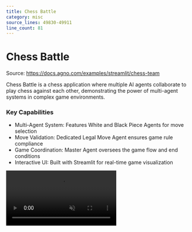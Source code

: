 ```yaml
---
title: Chess Battle
category: misc
source_lines: 49830-49911
line_count: 81
---
```


# Chess Battle
Source: https://docs.agno.com/examples/streamlit/chess-team



Chess Battle is a chess application where multiple AI agents collaborate to play chess against each other, demonstrating the power of multi-agent systems in complex game environments.

### Key Capabilities

* Multi-Agent System: Features White and Black Piece Agents for move selection
* Move Validation: Dedicated Legal Move Agent ensures game rule compliance
* Game Coordination: Master Agent oversees the game flow and end conditions
* Interactive UI: Built with Streamlit for real-time game visualization

<video autoPlay muted controls className="w-full aspect-video" src="https://mintlify.s3.us-west-1.amazonaws.com/agno/videos/chess-team.mp4" />

### System Components

* White Piece Agent: Strategizes and selects moves for white pieces
* Black Piece Agent: Controls and determines moves for black pieces
* Legal Move Agent: Validates all proposed moves against chess rules
* Master Agent: Coordinates the game flow and monitors game status

### Advanced Features

The system demonstrates complex agent interactions where each AI component has a specific role. The agents communicate and coordinate to create a complete chess-playing experience, showcasing how multiple specialized AIs can work together effectively.

### Code

The complete code is available in the [Agno repository](https://github.com/agno-agi/agno/tree/main/cookbook/examples/streamlit_apps/chess_team).

### Usage

<Steps>
  <Step title="Clone the repository">
    ```bash
    git clone https://github.com/agno-agi/agno.git
    cd agno
    ```
  </Step>

  <Step title="Create a Virtual Environment">
    ```bash
    python3 -m venv .venv
    source .venv/bin/activate  # On Windows use: .venv\Scripts\activate
    ```
  </Step>

  <Step title="Install Dependencies">
    ```bash
    pip install -r cookbook/examples/streamlit_apps/chess_team/requirements.txt
    ```
  </Step>

  <Step title="Set up API Key">
    The Chess Team Agent uses the Anthropic API for agent reasoning:

    ```bash
    export ANTHROPIC_API_KEY=your_api_key_here
    ```
  </Step>

  <Step title="Launch the App">
    ```bash
    streamlit run cookbook/examples/streamlit_apps/chess_team/app.py
    ```
  </Step>

  <Step title="Open the App">
    Then, open [http://localhost:8501](http://localhost:8501) in your browser to start watching the AI agents play chess.
  </Step>
</Steps>

### Pro Tips

* Watch Complete Games: Observe full matches to understand agent decision-making
* Monitor Agent Interactions: Pay attention to how agents communicate and coordinate

Need help? Join our [Discourse community](https://agno.link/community) for support!


